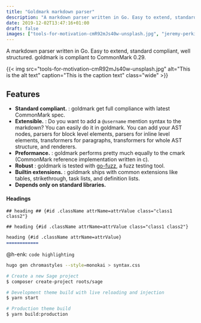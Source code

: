 ```yaml
---
title: "Goldmark markdown parser"
description: "A markdown parser written in Go. Easy to extend, standard compliant, well structured."
date: 2019-12-02T13:47:16+01:00
draft: false
images: ["tools-for-motivation-cmR92mJs40w-unsplash.jpg", "jeremy-perkins-TgmC7oCh9Jk-unsplash.jpg"]
---
```


<p class="lead">A markdown parser written in Go. Easy to extend, standard compliant, well structured. goldmark is compliant to CommonMark 0.29.</p>

{{< img src="tools-for-motivation-cmR92mJs40w-unsplash.jpg" alt="This is the alt text" caption="This is the caption text" class="wide" >}}

Features
----------------------

- **Standard compliant.** : goldmark get full compliance with latest CommonMark spec.
- **Extensible.** : Do you want to add a `@username` mention syntax to the markdown?
  You can easily do it in goldmark. You can add your AST nodes, 
  parsers for block level elements, parsers for inline level elements, 
  transformers for paragraphs, transformers for whole AST structure, and
  renderers.
- **Preformance.** : goldmark performs pretty much equally to the cmark
  (CommonMark reference implementation written in c).
- **Robust** : goldmark is tested with [go-fuzz](https://github.com/dvyukov/go-fuzz), a fuzz testing tool.
- **Builtin extensions.** : goldmark ships with common extensions like tables, strikethrough,
  task lists, and definition lists.
- **Depends only on standard libraries.**

#### Headings

```
## heading ## {#id .className attrName=attrValue class="class1 class2"}

## heading {#id .className attrName=attrValue class="class1 class2"}
```

```md
heading {#id .className attrName=attrValue}
============
```
@h-enk: `code highlighting`

```bash
hugo gen chromastyles --style=monokai > syntax.css
```

```bash
# Create a new Sage project
$ composer create-project roots/sage

# Development theme build with live reloading and injection
$ yarn start

# Production theme build
$ yarn build:production
```
